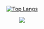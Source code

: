 <div align="center">  
  <!--- [![Readme Card](https://github-readme-stats.vercel.app/api/pin/?username=elitewise&repo=url-checker)](https://github.com/EliteWise/url-checker) -->
  
  [![Top Langs](https://github-readme-stats.vercel.app/api/top-langs/?username=elitewise&layout=compact)](https://github.com/EliteWise)
  
  <a href="https://skillicons.dev">
    <img src="https://skillicons.dev/icons?i=java,spring,py,nodejs,js,bots" />
  </a>
</div>

